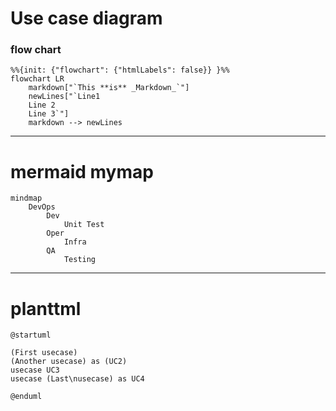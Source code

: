 # Use case diagram
### flow chart
```mermaid
%%{init: {"flowchart": {"htmlLabels": false}} }%%
flowchart LR
    markdown["`This **is** _Markdown_`"]
    newLines["`Line1
    Line 2
    Line 3`"]
    markdown --> newLines
```
---
# mermaid mymap
```mermaid 
mindmap
    DevOps
        Dev
            Unit Test
        Oper
            Infra
        QA
            Testing
```
---
# planttml

```plantuml
@startuml

(First usecase)
(Another usecase) as (UC2)
usecase UC3
usecase (Last\nusecase) as UC4

@enduml
```


